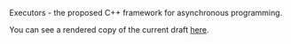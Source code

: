 Executors - the proposed C++ framework for asynchronous programming.

You can see a rendered copy of the current draft [here](https://brycelelbach.github.io/wg21_p2300_executors/p2300.html).

